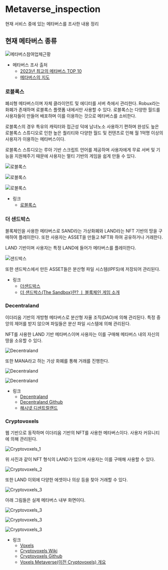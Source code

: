 # Metaverse_inspection

현재 서비스 중에 있는 메타버스를 조사한 내용 정리

## 현재 메타버스 종류

![메타버스참여업체근황](Image/20230724_Metaverse-Map-2022-1536x1491.png)

- 메타버스 조사 출처
  - [2023년 최고의 메타버스 TOP 10](https://medium.com/@seobina_/2023%EB%85%84-%EC%B5%9C%EA%B3%A0%EC%9D%98-%EB%A9%94%ED%83%80%EB%B2%84%EC%8A%A4-top-10-4f373461bc1f)
  - [메타버스의 지도](https://vincos.it/2022/04/16/la-mappa-del-metaverso/)

### 로블록스

폐쇠형 메타버스이며 자체 클라이언트 및 에디터를 서버 측에서 관리한다. Robux라는 화폐가 존재하며 로블록스 플랫폼 내에서만 사용할 수 있다. 로블록스는 다양한 월드를 사용자들이 만들어 배포하며 이를 이용하는 것으로 메타버스를 소비한다.

로블록스의 경우 특유의 캐릭터와 접근성 덕에 남녀노소 사용하기 편하며 완성도 높은 로블록스 스튜디오로 인한 높은 퀄리티와 다양한 월드 및 컨텐츠로 인해 월 1억명 이상의 사용자가 이용하는 메타버스이다.

로블록스 스튜디오는 루아 기반 스크립트 언어를 제공하며 사용자에게 무료 서버 및 기능을 지원해주기 때문에 사용자는 멀티 기반의 게임을 쉽게 만들 수 있다.

![로블록스](Image/20230724_Metaverse-inspection_roblox_2.PNG)

![로블록스](Image/20230724_Metaverse-inspection_roblox_3.PNG)

![로블록스](Image/20230724_Metaverse-inspection_roblox_1.PNG)

- 링크
  - [로블록스](https://www.roblox.com/home)

### 더 샌드박스

블록체인을 사용한 메타버스로 SAND라는 가상화폐와 LAND라는 NFT 기반의 땅을 구매하여 플레이한다. 또한 사용자는 ASSET을 만들고 NFT화 하여 공유하거나 거래한다. 

LAND 기반이며 사용자는 특정 LAND에 들어가 메타버스를 플레이한다. 

![샌드박스](Image/20230721_Metaverse-inspection_sandbox_1.PNG)

또한 샌드박스에서 만든 ASSET들은 분산형 파일 시스템(IPFS)에 저장되어 관리된다.

- 링크
  - [더샌드박스](https://www.sandbox.game/kr/)
  - [더 샌드박스(The Sandbox)란? ㅣ 블록체인 게임 소개](https://www.btcc.com/ko-KR/academy/crypto-basics/what-is-the-sandbox)

### Decentraland

이더리움 기반의 개방형 메타버스로 분산형 자율 조직(DAO)에 의해 관리된다. 특정 중앙의 제어를 받지 않으며 파일들은 분산 파일 시스템에 의해 관리된다. 

NFT를 사용한 LAND 기반 메타버스이며 사용자는 이를 구매해 메타버스 내의 자신의 땅을 소유할 수 있다.

![Decentraland](Image/20230724_Metaverse-inspection_Decentraland_2.PNG)

또한 MANA라고 하는 가상 화폐를 통해 거래를 진행한다.

![Decentraland](Image/20230724_Metaverse-inspection_Decentraland_3.PNG)

![Decentraland](Image/20230724_Metaverse-inspection_Decentraland_4.PNG)

- 링크
  - [Decentraland](https://decentraland.org/)
  - [Decentraland Github](https://github.com/decentraland)
  - [해시넷 디센트럴랜드](http://wiki.hash.kr/index.php/%EB%94%94%EC%84%BC%ED%8A%B8%EB%9F%B4%EB%9E%9C%EB%93%9C)

### Cryptovoxels

웹 기반으로 동작하며 이더리움 기반의 NFT를 사용한 메타버스이다. 사용자 커뮤니티에 의해 관리된다.

![Cryptovoxels_1](Image/20230721_Metaverse-inspection_cryptovoxels_3.PNG)

위 사진과 같이 NFT 형식의 LAND가 있으며 사용자는 이를 구매해 사용할 수 있다.

![Cryptovoxels_2](Image/20230721_Metaverse-inspection_cryptovoxels_8.PNG)


또한 LAND 이외에 다양한 에셋이나 의상 등을 찾아 거래할 수 있다.

![Cryptovoxels_3](Image/20230721_Metaverse-inspection_cryptovoxels_7.PNG)

아래 그림들은 실제 메타버스 내부 화면이다.

![Cryptovoxels_3](Image/20230721_Metaverse-inspection_cryptovoxels_1.PNG)

![Cryptovoxels_3](Image/20230721_Metaverse-inspection_cryptovoxels_2.PNG)

![Cryptovoxels_3](Image/20230721_Metaverse-inspection_cryptovoxels_6.PNG)


- 링크
  - [Voxels](https://www.voxels.com/)
  - [Cryptovoxels Wiki](https://wiki.cryptovoxels.com/)
  - [Cryptovoxels Github](https://github.com/cryptovoxels)
  - [Voxels Metaverse(이전 Cryptovoxels) 개요](https://nftplazas.com/voxels/)

